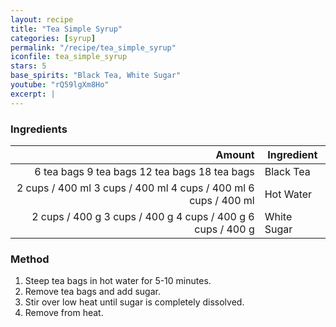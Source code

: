 ```yaml
---
layout: recipe
title: "Tea Simple Syrup"
categories: [syrup]
permalink: "/recipe/tea_simple_syrup"
iconfile: tea_simple_syrup
stars: 5
base_spirits: "Black Tea, White Sugar"
youtube: "rQ59lgXm8Ho"
excerpt: |
---
```


### Ingredients

|                                                                                                                                                                                   Amount | Ingredient  |
| ---------------------------------------------------------------------------------------------------------------------------------------------------------------------------------------: | ----------- |
|                   <span class="onex active">6 tea bags </span> <span class="onehalfx">9 tea bags </span> <span class="twox">12 tea bags </span> <span class="threex">18 tea bags </span> | Black Tea   |
| <span class="onex active">2 cups / 400 ml </span> <span class="onehalfx">3 cups / 400 ml </span> <span class="twox">4 cups / 400 ml </span> <span class="threex">6 cups / 400 ml </span> | Hot Water   |
|     <span class="onex active">2 cups / 400 g </span> <span class="onehalfx">3 cups / 400 g </span> <span class="twox">4 cups / 400 g </span> <span class="threex">6 cups / 400 g </span> | White Sugar |

### Method

1. Steep tea bags in hot water for 5-10 minutes.
2. Remove tea bags and add sugar.
3. Stir over low heat until sugar is completely dissolved.
4. Remove from heat.

<script type="application/ld+json">
{
  "@context": "https://schema.org",
  "@type": "Recipe",
  "author": "{{ page.author }}",
  "description": "{{ page.excerpt | strip_html | replace: '"', "'" }}",
  "image": "{%- for ingredient in site.data[page.iconfile].images.ingredient limit: 1 -%}{{ ingredient.url }}{%- endfor -%}",
  "recipeIngredient": [  " 6 tea bags Black Tea",
  "2 cups / 400 ml Hot Water",
  " 2 cups / 400 g White Sugar"],
  "name": "{{ page.title }}",
  "recipeInstructions": "",
  "recipeYield": "1 cocktail",
  "recipeCategory": "cocktail"
}
</script>

